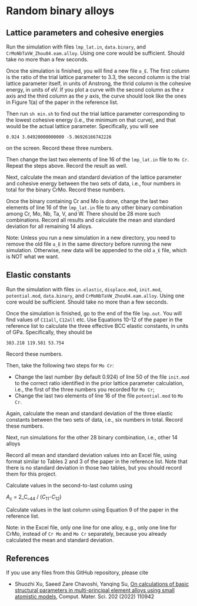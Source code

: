 # Random binary alloys

## Lattice parameters and cohesive energies

Run the simulation with files `lmp_lat.in`, `data.binary`, and `CrMoNbTaVW_Zhou04.eam.alloy`. Using one core would be sufficient. Should take no more than a few seconds.

Once the simulation is finished, you will find a new file `a_E`. The first column is the ratio of the trial lattice parameter to 3.3, the second column is the trial lattice parameter itself, in units of Anstrong, the thrid column is the cohesive energy, in units of eV. If you plot a curve with the second column as the _x_ axis and the third column as the _y_ axis, the curve should look like the ones in Figure 1(a) of the paper in the reference list.

Then run `sh min.sh` to find out the trial lattice parameter corresponding to the lowest cohesive energy (i.e., the minimum on that curve), and that would be the actual lattice parameter. Specifically, you will see

	0.924 3.04920000000009 -5.96926166742226

on the screen. Record these three numbers.

Then change the last two elements of line 16 of the `lmp_lat.in` file to `Mo Cr`. Repeat the steps above. Record the result as well.

Next, calculate the mean and standard deviation of the lattice parameter and cohesive energy between the two sets of data, i.e., four numbers in total for the binary CrMo. Record these numbers.

Once the binary containing Cr and Mo is done, change the last two elements of line 16 of the `lmp_lat.in` file to any other binary combination among Cr, Mo, Nb, Ta, V, and W. There should be 28 more such combinations. Record all results and calculate the mean and standard deviation for all remaining 14 alloys.

Note: Unless you run a new simulation in a new directory, you need to remove the old file `a_E` in the same directory before running the new simulation. Otherwise, new data will be appended to the old `a_E` file, which is NOT what we want.

## Elastic constants

Run the simulation with files `in.elastic`, `displace.mod`, `init.mod`, `potential.mod`, `data.binary`, and `CrMoNbTaVW_Zhou04.eam.alloy`. Using one core would be sufficient. Should take no more than a few seconds.

Once the simulation is finished, go to the end of the file `lmp.out`. You will find values of `C11all`, `C12all` etc. Use Equations 10-12 of the paper in the reference list to calculate the three effective BCC elastic constants, in units of GPa. Specifically, they should be

	383.218 119.581 53.754

Record these numbers.

Then, take the following two steps for `Mo Cr`:

- Change the last number (by default 0.924) of line 50 of the file `init.mod` to the correct ratio identified in the prior lattice parameter calculation, i.e., the first of the three numbers you recorded for `Mo Cr`;
- Change the last two elements of line 16 of the file `potential.mod` to `Mo Cr`.

Again, calculate the mean and standard deviation of the three elastic constants between the two sets of data, i.e., six numbers in total. Record these numbers.

Next, run simulations for the other 28 binary combination, i.e., other 14 alloys

Record all mean and standard deviation values into an Excel file, using format similar to Tables 2 and 3 of the paper in the reference list. Note that there is no standard deviation in those two tables, but you should record them for this project.

Calculate values in the second-to-last column using

_A_<sub>c</sub> = 2_C_<sub>44</sub> / (_C_<sub>11</sub>-_C_<sub>12</sub>)

Calculate values in the last column using Equation 9 of the paper in the reference list.

Note: in the Excel file, only one line for one alloy, e.g., only one line for CrMo, instead of `Cr Mo` and `Mo Cr` separately, because you already calculated the mean and standard deviation.

## References

If you use any files from this GitHub repository, please cite

- Shuozhi Xu, Saeed Zare Chavoshi, Yanqing Su, [On calculations of basic structural parameters in multi-principal element alloys using small atomistic models](http://dx.doi.org/10.1016/j.commatsci.2021.110942), Comput. Mater. Sci. 202 (2022) 110942